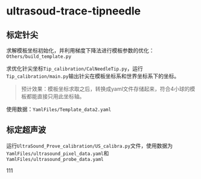# ultrasoud-trace-tipneedle
 
## 标定针尖
求解模板坐标初始化，并利用梯度下降法进行模板参数的优化：
``Others/build_template.py``

求优化针尖坐标``Tip_calibration/CalNeedleTip.py``，运行``Tip_calibration/main.py``输出针尖在模板坐标系和世界坐标系下的坐标。

> 预计效果：模板坐标求取之后，转换成yaml文件存储起来，符合4小球的模板都能直接只用此坐标轴。

使用数据：``YamlFiles/Template_data2.yaml``
## 标定超声波

运行``UltraSound_Prove_calibration/US_calibra.py``文件，使用数据为``YamlFiles/ultrasound_pixel_data.yaml``和``YamlFiles/ultrasound_probe_data.yaml``

111
